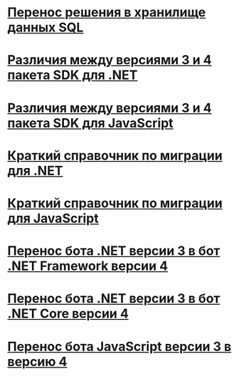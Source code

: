 # [Перенос решения в хранилище данных SQL](migration-overview.md)
# [Различия между версиями 3 и 4 пакета SDK для .NET](migration-about.md)
# [Различия между версиями 3 и 4 пакета SDK для JavaScript](migration-about-javascript.md)
# [Краткий справочник по миграции для .NET](net-migration-quickreference.md)
# [Краткий справочник по миграции для JavaScript](javascript-migration-quickreference.md)
# [Перенос бота .NET версии 3 в бот .NET Framework версии 4](conversion-framework.md)
# [Перенос бота .NET версии 3 в бот .NET Core версии 4](conversion-core.md)
# [Перенос бота JavaScript версии 3 в версию 4](conversion-javascript.md)

<!-- Current target:
_intro/overview_
    Summary of our approach to migration, including what's in this node, with links. (pending)
Differences between the v3 and v4 .NET SDK
Differences between the v3 and v4 JavaScript SDK (pending rough draft Jonathan S)
.NET migration quick reference
JavaScript migration quick reference
Migrate a .NET v3 bot to a Framework v4 bot
Migrate a .NET v3 bot to a Core v4 bot
Migrate a JavaScript v3 bot to v4

(For walkthroughs and overview: mention why you'd use each approach)
-->